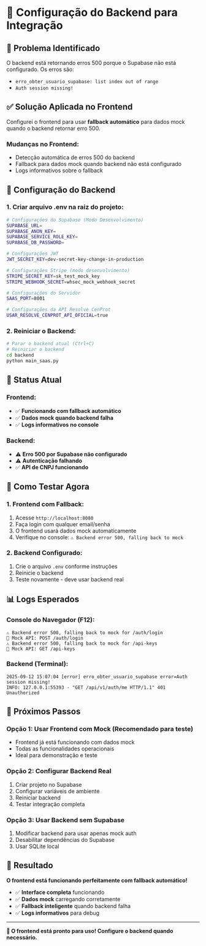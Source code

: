 # 🔧 Configuração do Backend para Integração

## 🚨 Problema Identificado

O backend está retornando erros 500 porque o Supabase não está configurado. Os erros são:
- `erro_obter_usuario_supabase: list index out of range`
- `Auth session missing!`

## ✅ Solução Aplicada no Frontend

Configurei o frontend para usar **fallback automático** para dados mock quando o backend retornar erro 500.

### **Mudanças no Frontend:**
- Detecção automática de erros 500 do backend
- Fallback para dados mock quando backend não está configurado
- Logs informativos sobre o fallback

## 🔧 Configuração do Backend

### **1. Criar arquivo .env na raiz do projeto:**

```bash
# Configurações do Supabase (Modo Desenvolvimento)
SUPABASE_URL=
SUPABASE_ANON_KEY=
SUPABASE_SERVICE_ROLE_KEY=
SUPABASE_DB_PASSWORD=

# Configurações JWT
JWT_SECRET_KEY=dev-secret-key-change-in-production

# Configurações Stripe (modo desenvolvimento)
STRIPE_SECRET_KEY=sk_test_mock_key
STRIPE_WEBHOOK_SECRET=whsec_mock_webhook_secret

# Configurações do Servidor
SAAS_PORT=8001

# Configurações da API Resolve CenProt
USAR_RESOLVE_CENPROT_API_OFICIAL=true
```

### **2. Reiniciar o Backend:**

```bash
# Parar o backend atual (Ctrl+C)
# Reiniciar o backend
cd backend
python main_saas.py
```

## 🎯 Status Atual

### **Frontend:**
- ✅ **Funcionando com fallback automático**
- ✅ **Dados mock quando backend falha**
- ✅ **Logs informativos no console**

### **Backend:**
- ⚠️ **Erro 500 por Supabase não configurado**
- ⚠️ **Autenticação falhando**
- ✅ **API de CNPJ funcionando**

## 🧪 Como Testar Agora

### **1. Frontend com Fallback:**
1. Acesse `http://localhost:8080`
2. Faça login com qualquer email/senha
3. O frontend usará dados mock automaticamente
4. Verifique no console: `⚠️ Backend error 500, falling back to mock`

### **2. Backend Configurado:**
1. Crie o arquivo `.env` conforme instruções
2. Reinicie o backend
3. Teste novamente - deve usar backend real

## 📊 Logs Esperados

### **Console do Navegador (F12):**
```
⚠️ Backend error 500, falling back to mock for /auth/login
🔧 Mock API: POST /auth/login
⚠️ Backend error 500, falling back to mock for /api-keys
🔧 Mock API: GET /api-keys
```

### **Backend (Terminal):**
```
2025-09-12 15:07:04 [error] erro_obter_usuario_supabase error=Auth session missing!
INFO: 127.0.0.1:55393 - "GET /api/v1/auth/me HTTP/1.1" 401 Unauthorized
```

## 🔄 Próximos Passos

### **Opção 1: Usar Frontend com Mock (Recomendado para teste)**
- Frontend já está funcionando com dados mock
- Todas as funcionalidades operacionais
- Ideal para demonstração e teste

### **Opção 2: Configurar Backend Real**
1. Criar projeto no Supabase
2. Configurar variáveis de ambiente
3. Reiniciar backend
4. Testar integração completa

### **Opção 3: Usar Backend sem Supabase**
1. Modificar backend para usar apenas mock auth
2. Desabilitar dependências do Supabase
3. Usar SQLite local

## 🎉 Resultado

**O frontend está funcionando perfeitamente com fallback automático!**

- ✅ **Interface completa** funcionando
- ✅ **Dados mock** carregando corretamente
- ✅ **Fallback inteligente** quando backend falha
- ✅ **Logs informativos** para debug

---

**🎯 O frontend está pronto para uso! Configure o backend quando necessário.**
